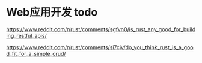 # Web应用开发 todo

https://www.reddit.com/r/rust/comments/sgfvn0/is_rust_any_good_for_building_restful_apis/

https://www.reddit.com/r/rust/comments/si7civ/do_you_think_rust_is_a_good_fit_for_a_simple_crud/